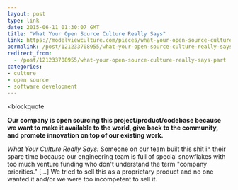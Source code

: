 ```yaml
---
layout: post
type: link
date: 2015-06-11 01:30:07 GMT
title: "What Your Open Source Culture Really Says"
link: https://modelviewculture.com/pieces/what-your-open-source-culture-really-says-part-one
permalink: /post/121233708955/what-your-open-source-culture-really-says-part
redirect_from: 
  - /post/121233708955/what-your-open-source-culture-really-says-part
categories:
- culture
- open source
- software development
---
```

<blockquote<p><b>Our company is open sourcing this project/product/codebase because we want to make it available to the world, give back to the community, and promote innovation on top of our existing work.</b></p>
<p><i>What Your Culture Really Says:</i> Someone on our team built this shit in their spare time because our engineering team is full of special snowflakes with too much venture funding who don't understand the term "company priorities." [...] We tried to sell this as a proprietary product and no one wanted it and/or we were too incompetent to sell it.</p></blockquote>